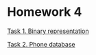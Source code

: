 # Homework 4

[Task 1. Binary representation](/homework_4/task_1)

[Task 2. Phone database](/homework_4/task_2)
